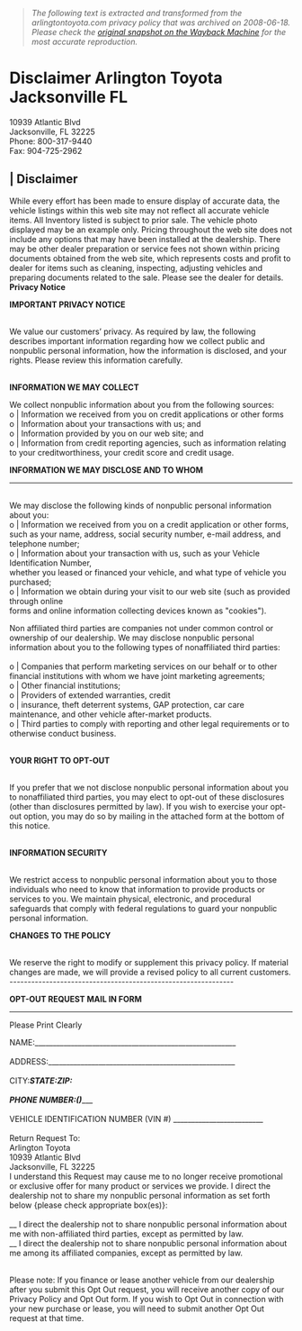> *The following text is extracted and transformed from the arlingtontoyota.com privacy policy that was archived on 2008-06-18. Please check the [original snapshot on the Wayback Machine](https://web.archive.org/web/20080618231908id_/http%3A//www.arlingtontoyota.com/Disclaimer.aspx) for the most accurate reproduction.*

# Disclaimer Arlington Toyota Jacksonville FL

10939 Atlantic Blvd  
Jacksonville, FL 32225  
Phone: 800-317-9440  
Fax: 904-725-2962

| **Disclaimer**  
---  
While every effort has been made to ensure display of accurate data, the vehicle listings within this web site may not reflect all accurate vehicle items. All Inventory listed is subject to prior sale. The vehicle photo displayed may be an example only. Pricing throughout the web site does not include any options that may have been installed at the dealership. There may be other dealer preparation or service fees not shown within pricing documents obtained from the web site, which represents costs and profit to dealer for items such as cleaning, inspecting, adjusting vehicles and preparing documents related to the sale. Please see the dealer for details.   
**Privacy Notice**  
  
**IMPORTANT PRIVACY NOTICE**  
  
   
We value our customers’ privacy. As required by law, the following describes important information regarding how we collect public and nonpublic personal information, how the information is disclosed, and your rights. Please review this information carefully.  
   
  
**INFORMATION WE MAY COLLECT**  
  
We collect nonpublic information about you from the following sources:  
o  | Information we received from you on credit applications or other forms  
o  | Information about your transactions with us; and   
o  | Information provided by you on our web site; and  
o  | Information from credit reporting agencies, such as information relating to your creditworthiness, your credit score and credit usage.  
  
**INFORMATION WE MAY DISCLOSE AND TO WHOM**  
  
---  
   
We may disclose the following kinds of nonpublic personal information about you:  
o | Information we received from you on a credit application or other forms,   
such as your name, address, social security number, e-mail address, and telephone number;  
o | Information about your transaction with us, such as your Vehicle Identification Number,   
whether you leased or financed your vehicle, and what type of vehicle you purchased;  
o | Information we obtain during your visit to our web site (such as provided through online  
forms and online information collecting devices known as "cookies").  
  
Non affiliated third parties are companies not under common control or ownership of our dealership. We may disclose nonpublic personal information about you to the following types of nonaffiliated third parties:   
   
o  | Companies that perform marketing services on our behalf or to other financial institutions with whom we have joint marketing agreements;   
o  | Other financial institutions;   
o  | Providers of extended warranties, credit   
o  | insurance, theft deterrent systems, GAP protection, car care maintenance, and other vehicle after-market products.  
o  | Third parties to comply with reporting and other legal requirements or to otherwise conduct business.   
   
  
**YOUR RIGHT TO OPT-OUT**  
  
   
If you prefer that we not disclose nonpublic personal information about you to nonaffiliated third parties, you may elect to opt-out of these disclosures (other than disclosures permitted by law). If you wish to exercise your opt-out option, you may do so by mailing in the attached form at the bottom of this notice.   
   
  
**INFORMATION SECURITY**  
  
   
We restrict access to nonpublic personal information about you to those individuals who need to know that information to provide products or services to you. We maintain physical, electronic, and procedural safeguards that comply with federal regulations to guard your nonpublic personal information.  
  
**CHANGES TO THE POLICY**  
  
   
We reserve the right to modify or supplement this privacy policy. If material changes are made, we will provide a revised policy to all current customers.  
\--------------------------------------------------------------  
  
**OPT-OUT REQUEST MAIL IN FORM**  
  
---  
  
Please Print Clearly  
  
NAME:________________________________________________________   
   
ADDRESS:____________________________________________________   
   
CITY:_________________________STATE:_______________ZIP:_______   
   
PHONE NUMBER:(_______)_____________________________  
   
VEHICLE IDENTIFICATION NUMBER (VIN #) _________________________  
   
Return Request To:  
Arlington Toyota  
10939 Atlantic Blvd  
Jacksonville, FL 32225  
I understand this Request may cause me to no longer receive promotional or exclusive offer for many product or services we provide. I direct the dealership not to share my nonpublic personal information as set forth below {please check appropriate box(es)}:  
   
__ I direct the dealership not to share nonpublic personal information about me with non-affiliated third parties, except as permitted by law.  
__ I direct the dealership not to share nonpublic personal information about me among its affiliated companies, except as permitted by law.  
   
  
Please note: If you finance or lease another vehicle from our dealership after you submit this Opt Out request, you will receive another copy of our Privacy Policy and Opt Out form. If you wish to Opt Out in connection with your new purchase or lease, you will need to submit another Opt Out request at that time.
